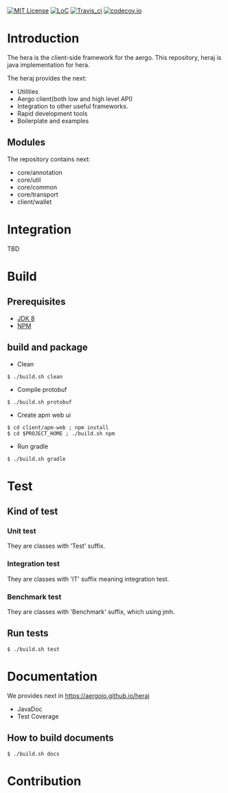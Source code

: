 [![MIT License](https://img.shields.io/badge/license-MIT-blue.svg)](https://opensource.org/licenses/MIT)
[![LoC](https://tokei.rs/b1/github/aergoio/heraj)](https://github.com/aergoio/heraj)
[![Travis_ci](https://travis-ci.org/aergoio/heraj.svg?branch=master)](https://travis-ci.org/aergoio/heraj)
[![codecov.io](http://codecov.io/github/aergoio/heraj/coverage.svg?branch=master)](http://codecov.io/github/aergoio/heraj?branch=master)

# Introduction
The hera is the client-side framework for the aergo.
This repository, heraj is java implementation for hera.

The heraj provides the next:
* Utilities
* Aergo client(both low and high level API)
* Integration to other useful frameworks.
* Rapid development tools
* Boilerplate and examples

## Modules
The repository contains next:
* core/annotation
* core/util
* core/common
* core/transport
* client/wallet

# Integration
TBD

# Build
## Prerequisites
* [JDK 8](http://openjdk.java.net/)
* [NPM](https://www.npmjs.com/)

## build and package
* Clean
```console
$ ./build.sh clean 
```

* Compile protobuf
```console
$ ./build.sh protobuf
```

* Create apm web ui
```console
$ cd client/apm-web ; npm install
$ cd $PROJECT_HOME ; ./build.sh npm
```

* Run gradle
```console
$ ./build.sh gradle
```

# Test
## Kind of test
### Unit test
They are classes with 'Test' suffix.

### Integration test
They are classes with 'IT' suffix meaning integration test.

### Benchmark test
They are classes with 'Benchmark' suffix, which using jmh.

## Run tests
```console
$ ./build.sh test
```

# Documentation
We provides next in https://aergoio.github.io/heraj
* JavaDoc
* Test Coverage

## How to build documents
```console
$ ./build.sh docs
```

# Contribution

